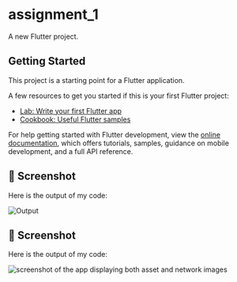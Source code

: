 # assignment_1

A new Flutter project.

## Getting Started

This project is a starting point for a Flutter application.

A few resources to get you started if this is your first Flutter project:

- [Lab: Write your first Flutter app](https://docs.flutter.dev/get-started/codelab)
- [Cookbook: Useful Flutter samples](https://docs.flutter.dev/cookbook)

For help getting started with Flutter development, view the
[online documentation](https://docs.flutter.dev/), which offers tutorials,
samples, guidance on mobile development, and a full API reference.

## 📸 Screenshot

Here is the output of my code:

![Output](https://github.com/tanmay1240/assignment_2/blob/main/Screenshot%202025-06-20%20082435.png)

## 📸 Screenshot

Here is the output of my code:

![ screenshot of the app displaying both asset and network images](https://github.com/tanmay1240/assignment_2/blob/main/Screenshot%202025-06-20%20082501.png)
